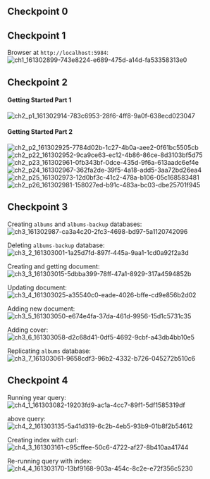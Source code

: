 ## Checkpoint 0

## Checkpoint 1
Browser at `http://localhost:5984`:
![ch1_161302899-743e8224-e689-475d-a14d-fa53358313e0](https://user-images.githubusercontent.com/95945800/182275025-0ec52149-ca2b-4bfd-8d17-21568f02693b.png)


## Checkpoint 2
#### Getting Started Part 1
![ch2_p1_161302914-783c6953-28f6-4ff8-9a0f-638ecd023047](https://user-images.githubusercontent.com/95945800/182275048-16d5117e-849a-46e5-af93-639410bbd989.png)

#### Getting Started Part 2

![ch2_p2_161302925-7784d02b-1c27-4b0a-aee2-0f61bc5505cb](https://user-images.githubusercontent.com/95945800/182275124-0198753d-e98f-4832-a57b-96dc64229277.png)
![ch2_p22_161302952-9ca9ce63-ec12-4b86-86ce-8d3103bf5d75](https://user-images.githubusercontent.com/95945800/182275125-d601aad0-e4a7-4b3d-a6c4-0945810d446a.png)
![ch2_p23_161302961-0fb343bf-0dce-435d-9f6a-613aadc6ef4e](https://user-images.githubusercontent.com/95945800/182275127-31950c65-e1ef-4d56-a868-cd38a44daa8e.png)
![ch2_p24_161302967-362fa2de-39f5-4a18-add5-3aa72bd26ea4](https://user-images.githubusercontent.com/95945800/182275129-0b86c005-5120-44b4-9354-35fbfb6d5ed4.png)
![ch2_p25_161302973-12d0bf3c-41c2-478a-b106-05c168583481](https://user-images.githubusercontent.com/95945800/182275130-636b565a-37d9-49fc-b2e5-2d45a4f25222.png)
![ch2_p26_161302981-158027ed-b91c-483a-bc03-dbe25701f945](https://user-images.githubusercontent.com/95945800/182275123-9443a265-33f4-4dfd-a883-a018b7f19b2d.png)

## Checkpoint 3
Creating `albums` and `albums-backup` databases:
![ch3_161302987-ca3a4c20-2fc3-4698-bd97-5a1120742096](https://user-images.githubusercontent.com/95945800/182275173-162763e6-340e-4795-b84c-0744486043c4.png)

Deleting `albums-backup` database:
![ch3_2_161303001-1a25d7fd-897f-445a-9aa1-1cd0a92f2a3d](https://user-images.githubusercontent.com/95945800/182275211-1d4fc677-ffce-412d-a332-a90a3aef7e96.png)

Creating and getting document:
![ch3_3_161303015-5dbba399-78ff-47a1-8929-317a4594852b](https://user-images.githubusercontent.com/95945800/182275224-da3b9c48-fc89-4615-93ad-ec04aca7e904.png)

Updating document:
![ch3_4_161303025-a35540c0-eade-4026-bffe-cd9e856b2d02](https://user-images.githubusercontent.com/95945800/182275229-daf5febb-4e02-4d92-89e7-2b49c958d3fc.png)

Adding new document:
![ch3_5_161303050-e674e4fa-37da-461d-9956-15d1c5731c35](https://user-images.githubusercontent.com/95945800/182275236-6eed8bfe-b4ae-45fa-a643-e8f2ef312943.png)

Adding cover:
![ch3_6_161303058-d2c68d41-0df5-4692-9cbf-a43db4bb10e5](https://user-images.githubusercontent.com/95945800/182275242-9cac757c-ceae-44e5-8016-056f3509f98b.png)

Replicating `albums` database:
![ch3_7_161303061-9658cdf3-96b2-4332-b726-045272b510c6](https://user-images.githubusercontent.com/95945800/182275252-4714870a-6ca1-437e-b02d-260beceeec3f.png)

## Checkpoint 4
Running year query:
![ch4_1_161303082-19203fd9-ac1a-4cc7-89f1-5df1585319df](https://user-images.githubusercontent.com/95945800/182275344-6786e1ca-8215-4f55-b252-4276e238c606.png)

above query:
![ch4_2_161303135-5a41d319-6c2b-4eb5-93b9-01b8f2b54612](https://user-images.githubusercontent.com/95945800/182275358-204099fe-754a-406f-86b0-c8e63519a939.png)


Creating index with curl:
![ch4_3_161303161-c95cffee-50c6-4722-af27-8b410aa41744](https://user-images.githubusercontent.com/95945800/182275365-019ab557-4dae-4e1d-933e-753953f7cfe7.png)

Re-running query with index:
![ch4_4_161303170-13bf9168-903a-454c-8c2e-e72f356c5230](https://user-images.githubusercontent.com/95945800/182275373-77784fc5-4364-4f39-8348-61a5857fee47.png)
